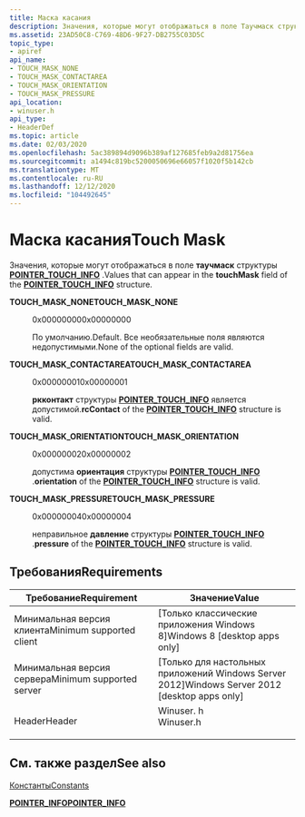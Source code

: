 ```yaml
---
title: Маска касания
description: Значения, которые могут отображаться в поле Таучмаск структуры POINTER_TOUCH_INFO.
ms.assetid: 23AD50C8-C769-48D6-9F27-DB2755C03D5C
topic_type:
- apiref
api_name:
- TOUCH_MASK_NONE
- TOUCH_MASK_CONTACTAREA
- TOUCH_MASK_ORIENTATION
- TOUCH_MASK_PRESSURE
api_location:
- winuser.h
api_type:
- HeaderDef
ms.topic: article
ms.date: 02/03/2020
ms.openlocfilehash: 5ac389894d9096b389af127685feb9a2d81756ea
ms.sourcegitcommit: a1494c819bc5200050696e66057f1020f5b142cb
ms.translationtype: MT
ms.contentlocale: ru-RU
ms.lasthandoff: 12/12/2020
ms.locfileid: "104492645"
---
```

# <a name="touch-mask"></a><span data-ttu-id="a6514-103">Маска касания</span><span class="sxs-lookup"><span data-stu-id="a6514-103">Touch Mask</span></span>

<span data-ttu-id="a6514-104">Значения, которые могут отображаться в поле **таучмаск** структуры [**POINTER_TOUCH_INFO**](/previous-versions/windows/desktop/api) .</span><span class="sxs-lookup"><span data-stu-id="a6514-104">Values that can appear in the **touchMask** field of the [**POINTER_TOUCH_INFO**](/previous-versions/windows/desktop/api) structure.</span></span>

<dl> <dt>

<span data-ttu-id="a6514-105"><span id="TOUCH_MASK_NONE_"></span><span id="touch_mask_none_"></span>**TOUCH_MASK_NONE**</span><span class="sxs-lookup"><span data-stu-id="a6514-105"><span id="TOUCH_MASK_NONE_"></span><span id="touch_mask_none_"></span>**TOUCH_MASK_NONE**</span></span> 
</dt> <dd> <dl> <dt>

<span data-ttu-id="a6514-106">0x00000000</span><span class="sxs-lookup"><span data-stu-id="a6514-106">0x00000000</span></span>
</dt> <dt>



<span data-ttu-id="a6514-107">По умолчанию.</span><span class="sxs-lookup"><span data-stu-id="a6514-107">Default.</span></span> <span data-ttu-id="a6514-108">Все необязательные поля являются недопустимыми.</span><span class="sxs-lookup"><span data-stu-id="a6514-108">None of the optional fields are valid.</span></span>


</dt> </dl> </dd> <dt>

<span data-ttu-id="a6514-109"><span id="TOUCH_MASK_CONTACTAREA"></span><span id="touch_mask_contactarea"></span>**TOUCH_MASK_CONTACTAREA**</span><span class="sxs-lookup"><span data-stu-id="a6514-109"><span id="TOUCH_MASK_CONTACTAREA"></span><span id="touch_mask_contactarea"></span>**TOUCH_MASK_CONTACTAREA**</span></span>
</dt> <dd> <dl> <dt>

<span data-ttu-id="a6514-110">0x00000001</span><span class="sxs-lookup"><span data-stu-id="a6514-110">0x00000001</span></span>
</dt> <dt>



<span data-ttu-id="a6514-111">**ркконтакт** структуры [**POINTER_TOUCH_INFO**](/previous-versions/windows/desktop/api) является допустимой.</span><span class="sxs-lookup"><span data-stu-id="a6514-111">**rcContact** of the [**POINTER_TOUCH_INFO**](/previous-versions/windows/desktop/api) structure is valid.</span></span>


</dt> </dl> </dd> <dt>

<span data-ttu-id="a6514-112"><span id="TOUCH_MASK_ORIENTATION"></span><span id="touch_mask_orientation"></span>**TOUCH_MASK_ORIENTATION**</span><span class="sxs-lookup"><span data-stu-id="a6514-112"><span id="TOUCH_MASK_ORIENTATION"></span><span id="touch_mask_orientation"></span>**TOUCH_MASK_ORIENTATION**</span></span>
</dt> <dd> <dl> <dt>

<span data-ttu-id="a6514-113">0x00000002</span><span class="sxs-lookup"><span data-stu-id="a6514-113">0x00000002</span></span>
</dt> <dt>



<span data-ttu-id="a6514-114">допустима **ориентация** структуры [**POINTER_TOUCH_INFO**](/previous-versions/windows/desktop/api) .</span><span class="sxs-lookup"><span data-stu-id="a6514-114">**orientation** of the [**POINTER_TOUCH_INFO**](/previous-versions/windows/desktop/api) structure is valid.</span></span>


</dt> </dl> </dd> <dt>

<span data-ttu-id="a6514-115"><span id="TOUCH_MASK_PRESSURE"></span><span id="touch_mask_pressure"></span>**TOUCH_MASK_PRESSURE**</span><span class="sxs-lookup"><span data-stu-id="a6514-115"><span id="TOUCH_MASK_PRESSURE"></span><span id="touch_mask_pressure"></span>**TOUCH_MASK_PRESSURE**</span></span>
</dt> <dd> <dl> <dt>

<span data-ttu-id="a6514-116">0x00000004</span><span class="sxs-lookup"><span data-stu-id="a6514-116">0x00000004</span></span>
</dt> <dt>



<span data-ttu-id="a6514-117">неправильное **давление** структуры [**POINTER_TOUCH_INFO**](/previous-versions/windows/desktop/api) .</span><span class="sxs-lookup"><span data-stu-id="a6514-117">**pressure** of the [**POINTER_TOUCH_INFO**](/previous-versions/windows/desktop/api) structure is valid.</span></span>


</dt> </dl> </dd> </dl>

## <a name="requirements"></a><span data-ttu-id="a6514-118">Требования</span><span class="sxs-lookup"><span data-stu-id="a6514-118">Requirements</span></span>



| <span data-ttu-id="a6514-119">Требование</span><span class="sxs-lookup"><span data-stu-id="a6514-119">Requirement</span></span> | <span data-ttu-id="a6514-120">Значение</span><span class="sxs-lookup"><span data-stu-id="a6514-120">Value</span></span> |
|-------------------------------------|--------------------------------------------------------------------------------------|
| <span data-ttu-id="a6514-121">Минимальная версия клиента</span><span class="sxs-lookup"><span data-stu-id="a6514-121">Minimum supported client</span></span><br/> | <span data-ttu-id="a6514-122">\[Только классические приложения Windows 8\]</span><span class="sxs-lookup"><span data-stu-id="a6514-122">Windows 8 \[desktop apps only\]</span></span><br/>                                           |
| <span data-ttu-id="a6514-123">Минимальная версия сервера</span><span class="sxs-lookup"><span data-stu-id="a6514-123">Minimum supported server</span></span><br/> | <span data-ttu-id="a6514-124">\[Только для настольных приложений Windows Server 2012\]</span><span class="sxs-lookup"><span data-stu-id="a6514-124">Windows Server 2012 \[desktop apps only\]</span></span><br/>                                 |
| <span data-ttu-id="a6514-125">Header</span><span class="sxs-lookup"><span data-stu-id="a6514-125">Header</span></span><br/>                   | <dl> <span data-ttu-id="a6514-126"><dt>Winuser. h</dt></span><span class="sxs-lookup"><span data-stu-id="a6514-126"><dt>Winuser.h</dt></span></span> </dl> |



## <a name="see-also"></a><span data-ttu-id="a6514-127">См. также раздел</span><span class="sxs-lookup"><span data-stu-id="a6514-127">See also</span></span>

<dl> <dt>

[<span data-ttu-id="a6514-128">Константы</span><span class="sxs-lookup"><span data-stu-id="a6514-128">Constants</span></span>](constants.md)
</dt> <dt>

[<span data-ttu-id="a6514-129">**POINTER_INFO**</span><span class="sxs-lookup"><span data-stu-id="a6514-129">**POINTER_INFO**</span></span>](/previous-versions/windows/desktop/api)
</dt> </dl>

 

 





